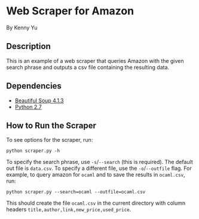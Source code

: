 Web Scraper for Amazon
======================

By Kenny Yu

## Description

This is an example of a web scraper that queries Amazon with the given search phrase and outputs a csv file containing the resulting data.

## Dependencies

* [Beautiful Soup 4.1.3](http://www.crummy.com/software/BeautifulSoup/)
* [Python 2.7](http://www.python.org/download/releases/2.7/)

## How to Run the Scraper

To see options for the scraper, run:

    python scraper.py -h

To specify the search phrase, use `-s`/`--search` (this is required). The default out file is `data.csv`. To specify a different file, use the `-o`/`--outfile` flag. For example, to query amazon for `ocaml` and to save the results in `ocaml.csv`, run:

    python scraper.py --search=ocaml --outfile=ocaml.csv

This should create the file `ocaml.csv` in the current directory with column headers `title,author,link,new_price,used_price`.
